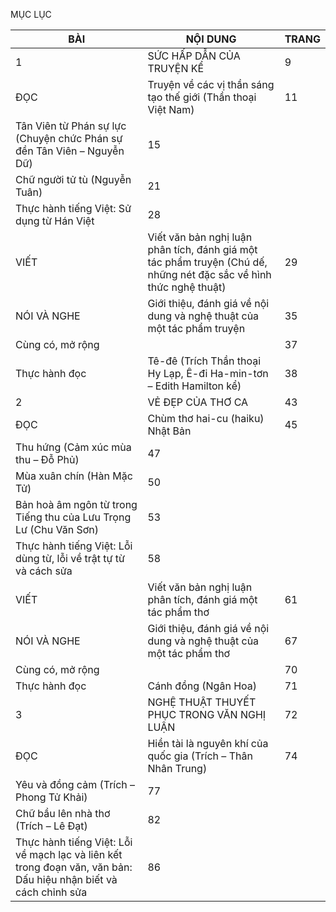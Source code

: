 MỤC LỤC

BÀI | NỘI DUNG | TRANG
--- | --- | ---
1 | SỨC HẤP DẪN CỦA TRUYỆN KỂ | 9
ĐỌC | Truyện về các vị thần sáng tạo thế giới (Thần thoại Việt Nam) | 11
 | Tân Viên từ Phán sự lực (Chuyện chức Phán sự đền Tân Viên – Nguyễn Dữ) | 15
 | Chữ người tử tù (Nguyễn Tuân) | 21
 | Thực hành tiếng Việt: Sử dụng từ Hán Việt | 28
VIẾT | Viết văn bản nghị luận phân tích, đánh giá một tác phẩm truyện (Chú dế, những nét đặc sắc về hình thức nghệ thuật) | 29
NÓI VÀ NGHE | Giới thiệu, đánh giá về nội dung và nghệ thuật của một tác phẩm truyện | 35
Cùng có, mở rộng | | 37
Thực hành đọc | Tê-đê (Trích Thần thoại Hy Lạp, Ê-đi Ha-min-tơn – Edith Hamilton kể) | 38
2 | VẺ ĐẸP CỦA THƠ CA | 43
ĐỌC | Chùm thơ hai-cu (haiku) Nhật Bản | 45
 | Thu hứng (Cảm xúc mùa thu – Đỗ Phủ) | 47
 | Mùa xuân chín (Hàn Mặc Tử) | 50
 | Bản hoà âm ngôn từ trong Tiếng thu của Lưu Trọng Lư (Chu Văn Sơn) | 53
 | Thực hành tiếng Việt: Lỗi dùng từ, lỗi về trật tự từ và cách sửa | 58
VIẾT | Viết văn bản nghị luận phân tích, đánh giá một tác phẩm thơ | 61
NÓI VÀ NGHE | Giới thiệu, đánh giá về nội dung và nghệ thuật của một tác phẩm thơ | 67
Cùng có, mở rộng | | 70
Thực hành đọc | Cánh đồng (Ngân Hoa) | 71
3 | NGHỆ THUẬT THUYẾT PHỤC TRONG VĂN NGHỊ LUẬN | 72
ĐỌC | Hiền tài là nguyên khí của quốc gia (Trích – Thân Nhân Trung) | 74
 | Yêu và đồng cảm (Trích – Phong Tử Khải) | 77
 | Chữ bầu lên nhà thơ (Trích – Lê Đạt) | 82
 | Thực hành tiếng Việt: Lỗi về mạch lạc và liên kết trong đoạn văn, văn bản: Dấu hiệu nhận biết và cách chỉnh sửa | 86